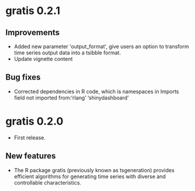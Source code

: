 
# gratis 0.2.1

## Improvements

* Added new parameter 'output_format', give users an option to transform time series output data into a tsibble format. 
* Update vignette content 

## Bug fixes

* Corrected dependencies in R code, which is namespaces in Imports field not imported from:‘rlang’ ‘shinydashboard’
  
# gratis 0.2.0

* First release.

## New features

* The R package gratis (previously known as tsgeneration) provides efficient algorithms for generating time series with diverse and controllable characteristics.
